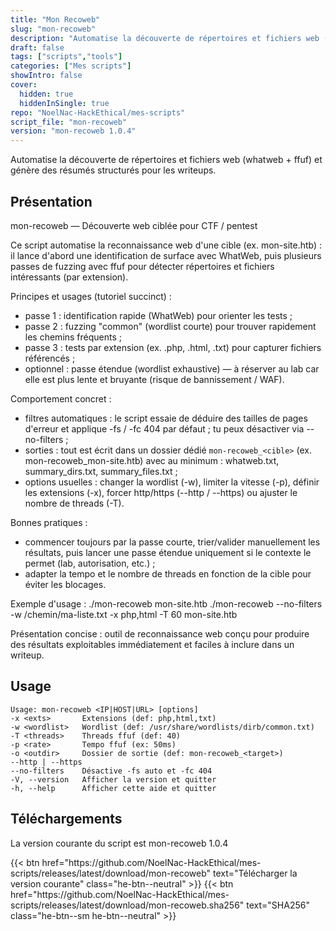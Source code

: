 ```yaml
---
title: "Mon Recoweb"
slug: "mon-recoweb"
description: "Automatise la découverte de répertoires et fichiers web (whatweb + ffuf) et génère des résumés structurés pour les writeups."
draft: false
tags: ["scripts","tools"]
categories: ["Mes scripts"]
showIntro: false
cover:
  hidden: true
  hiddenInSingle: true
repo: "NoelNac-HackEthical/mes-scripts"
script_file: "mon-recoweb"
version: "mon-recoweb 1.0.4"
---
```


Automatise la découverte de répertoires et fichiers web (whatweb + ffuf) et génère des résumés structurés pour les writeups.

## Présentation

mon-recoweb — Découverte web ciblée pour CTF / pentest

Ce script automatise la reconnaissance web d'une cible (ex. mon-site.htb) : il lance
d'abord une identification de surface avec WhatWeb, puis plusieurs passes de fuzzing
avec ffuf pour détecter répertoires et fichiers intéressants (par extension).

Principes et usages (tutoriel succinct) :
- passe 1 : identification rapide (WhatWeb) pour orienter les tests ;
- passe 2 : fuzzing "common" (wordlist courte) pour trouver rapidement les chemins fréquents ;
- passe 3 : tests par extension (ex. .php, .html, .txt) pour capturer fichiers référencés ;
- optionnel : passe étendue (wordlist exhaustive) — à réserver au lab car elle est
  plus lente et bruyante (risque de bannissement / WAF).

Comportement concret :
- filtres automatiques : le script essaie de déduire des tailles de pages d'erreur et
  applique -fs / -fc 404 par défaut ; tu peux désactiver via --no-filters ;
- sorties : tout est écrit dans un dossier dédié `mon-recoweb_<cible>` (ex. mon-recoweb_mon-site.htb)
  avec au minimum : whatweb.txt, summary_dirs.txt, summary_files.txt ;
- options usuelles : changer la wordlist (-w), limiter la vitesse (-p), définir les extensions (-x),
  forcer http/https (--http / --https) ou ajuster le nombre de threads (-T).

Bonnes pratiques :
- commencer toujours par la passe courte, trier/valider manuellement les résultats,
  puis lancer une passe étendue uniquement si le contexte le permet (lab, autorisation, etc.) ;
- adapter la tempo et le nombre de threads en fonction de la cible pour éviter les blocages.

Exemple d'usage :
  ./mon-recoweb mon-site.htb
  ./mon-recoweb --no-filters -w /chemin/ma-liste.txt -x php,html -T 60 mon-site.htb

Présentation concise : outil de reconnaissance web conçu pour produire des résultats
exploitables immédiatement et faciles à inclure dans un writeup.

## Usage

```
Usage: mon-recoweb <IP|HOST|URL> [options]
-x <exts>       Extensions (def: php,html,txt)
-w <wordlist>   Wordlist (def: /usr/share/wordlists/dirb/common.txt)
-T <threads>    Threads ffuf (def: 40)
-p <rate>       Tempo ffuf (ex: 50ms)
-o <outdir>     Dossier de sortie (def: mon-recoweb_<target>)
--http | --https
--no-filters    Désactive -fs auto et -fc 404
-V, --version   Afficher la version et quitter
-h, --help      Afficher cette aide et quitter
```

## Téléchargements

La version courante du script est mon-recoweb 1.0.4

<div class="dl-row">
  {{< btn href="https://github.com/NoelNac-HackEthical/mes-scripts/releases/latest/download/mon-recoweb" text="Télécharger la version courante" class="he-btn--neutral" >}}
  {{< btn href="https://github.com/NoelNac-HackEthical/mes-scripts/releases/latest/download/mon-recoweb.sha256" text="SHA256" class="he-btn--sm he-btn--neutral" >}}
</div>

